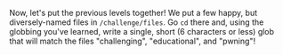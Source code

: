Now, let's put the previous levels together!
We put a few happy, but diversely-named files in `/challenge/files`.
Go `cd` there and, using the globbing you've learned, write a single, short (6 characters or less) glob that will match the files "challenging", "educational", and "pwning"!
